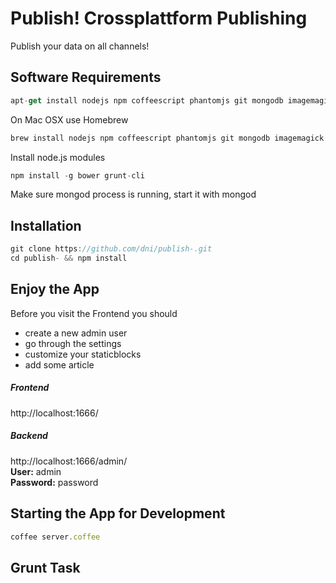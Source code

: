 # Publish! Crossplattform Publishing
Publish your data on all channels!

## Software Requirements

```js
apt-get install nodejs npm coffeescript phantomjs git mongodb imagemagick graphicsmagick zip
```
On Mac OSX use Homebrew
```js
brew install nodejs npm coffeescript phantomjs git mongodb imagemagick graphicsmagick zip
```
Install node.js modules
```js
npm install -g bower grunt-cli
```
Make sure mongod process is running, start it with mongod

## Installation
```js
git clone https://github.com/dni/publish-.git
cd publish- && npm install
```


## Enjoy the App

Before you visit the Frontend you should

* create a new admin user
* go through the settings
* customize your staticblocks
* add some article

##### Frontend

http://localhost:1666/

##### Backend

http://localhost:1666/admin/ <br>
**User:** admin <br>
**Password:** password

## Starting the App for Development
```js
coffee server.coffee
```

## Grunt Task

